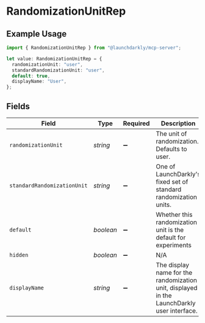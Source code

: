 # RandomizationUnitRep

## Example Usage

```typescript
import { RandomizationUnitRep } from "@launchdarkly/mcp-server";

let value: RandomizationUnitRep = {
  randomizationUnit: "user",
  standardRandomizationUnit: "user",
  default: true,
  displayName: "User",
};
```

## Fields

| Field                                                                                      | Type                                                                                       | Required                                                                                   | Description                                                                                | Example                                                                                    |
| ------------------------------------------------------------------------------------------ | ------------------------------------------------------------------------------------------ | ------------------------------------------------------------------------------------------ | ------------------------------------------------------------------------------------------ | ------------------------------------------------------------------------------------------ |
| `randomizationUnit`                                                                        | *string*                                                                                   | :heavy_minus_sign:                                                                         | The unit of randomization. Defaults to user.                                               | user                                                                                       |
| `standardRandomizationUnit`                                                                | *string*                                                                                   | :heavy_minus_sign:                                                                         | One of LaunchDarkly's fixed set of standard randomization units.                           | user                                                                                       |
| `default`                                                                                  | *boolean*                                                                                  | :heavy_minus_sign:                                                                         | Whether this randomization unit is the default for experiments                             | true                                                                                       |
| `hidden`                                                                                   | *boolean*                                                                                  | :heavy_minus_sign:                                                                         | N/A                                                                                        |                                                                                            |
| `displayName`                                                                              | *string*                                                                                   | :heavy_minus_sign:                                                                         | The display name for the randomization unit, displayed in the LaunchDarkly user interface. | User                                                                                       |